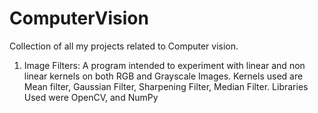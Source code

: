 # ComputerVision
Collection of all my projects related to Computer vision. 

1) Image Filters: A program intended to experiment with linear and non linear kernels on both RGB and Grayscale Images. Kernels used are Mean filter, Gaussian Filter, Sharpening Filter, Median Filter. 
                  Libraries Used were OpenCV, and NumPy

